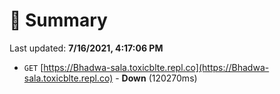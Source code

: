 # 📖 Summary
Last updated: **7/16/2021, 4:17:06 PM**

- `GET` [https://Bhadwa-sala.toxicblte.repl.co](https://Bhadwa-sala.toxicblte.repl.co) - **Down** (120270ms)
